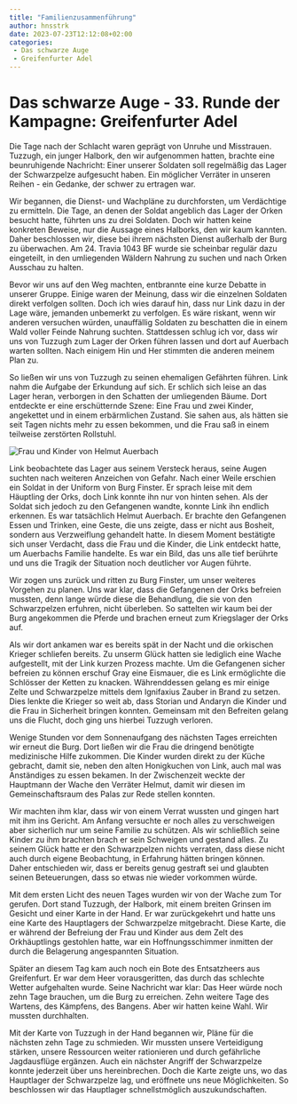 ```yaml
---
title: "Familienzusammenführung"
author: hnsstrk
date: 2023-07-23T12:12:08+02:00
categories:
 - Das schwarze Auge
 - Greifenfurter Adel
---
```


# Das schwarze Auge - 33. Runde der Kampagne: Greifenfurter Adel

Die Tage nach der Schlacht waren geprägt von Unruhe und Misstrauen. Tuzzugh, ein junger Halbork, den wir aufgenommen hatten, brachte eine beunruhigende Nachricht: Einer unserer Soldaten soll regelmäßig das Lager der Schwarzpelze aufgesucht haben. Ein möglicher Verräter in unseren Reihen - ein Gedanke, der schwer zu ertragen war.

Wir begannen, die Dienst- und Wachpläne zu durchforsten, um Verdächtige zu ermitteln. Die Tage, an denen der Soldat angeblich das Lager der Orken besucht hatte, führten uns zu drei Soldaten. Doch wir hatten keine konkreten Beweise, nur die Aussage eines Halborks, den wir kaum kannten. Daher beschlossen wir, diese bei ihrem nächsten Dienst außerhalb der Burg zu überwachen. Am 24. Travia 1043 BF wurde sie scheinbar regulär dazu eingeteilt, in den umliegenden Wäldern Nahrung zu suchen und nach Orken Ausschau zu halten.  

Bevor wir uns auf den Weg machten, entbrannte eine kurze Debatte in unserer Gruppe. Einige waren der Meinung, dass wir die einzelnen Soldaten direkt verfolgen sollten. Doch ich wies darauf hin, dass nur Link dazu in der Lage wäre, jemanden unbemerkt zu verfolgen. Es wäre riskant, wenn wir anderen versuchen würden, unauffällig Soldaten zu beschatten die in einem Wald voller Feinde Nahrung suchten. Stattdessen schlug ich vor, dass wir uns von Tuzzugh zum Lager der Orken führen lassen und dort auf Auerbach warten sollten. Nach einigem Hin und Her stimmten die anderen meinem Plan zu.

So ließen wir uns von Tuzzugh zu seinen ehemaligen Gefährten führen. Link nahm die Aufgabe der Erkundung auf sich. Er schlich sich leise an das Lager heran, verborgen in den Schatten der umliegenden Bäume. Dort entdeckte er eine erschütternde Szene: Eine Frau und zwei Kinder, angekettet und in einem erbärmlichen Zustand. Sie sahen aus, als hätten sie seit Tagen nichts mehr zu essen bekommen, und die Frau saß in einem teilweise zerstörten Rollstuhl.

![Frau und Kinder von Helmut Auerbach](/uploads/hnsstrk_a_medieval_woman_in_a_wooden_wheelchair_and_her_two_5_y_f95d5255-e66b-4a50-b951-e486bafa9fa2.png)

Link beobachtete das Lager aus seinem Versteck heraus, seine Augen suchten nach weiteren Anzeichen von Gefahr. Nach einer Weile erschien ein Soldat in der Uniform von Burg Finster. Er sprach leise mit dem Häuptling der Orks, doch Link konnte ihn nur von hinten sehen. Als der Soldat sich jedoch zu den Gefangenen wandte, konnte Link ihn endlich erkennen. Es war tatsächlich Helmut Auerbach. Er brachte den Gefangenen Essen und Trinken, eine Geste, die uns zeigte, dass er nicht aus Bosheit, sondern aus Verzweiflung gehandelt hatte. In diesem Moment bestätigte sich unser Verdacht, dass die Frau und die Kinder, die Link entdeckt hatte, um Auerbachs Familie handelte. Es war ein Bild, das uns alle tief berührte und uns die Tragik der Situation noch deutlicher vor Augen führte.

Wir zogen uns zurück und ritten zu Burg Finster, um unser weiteres Vorgehen zu planen. Uns war klar, dass die Gefangenen der Orks befreien mussten, denn lange würde diese die Behandlung, die sie von den Schwarzpelzen erfuhren, nicht überleben. So sattelten wir kaum bei der Burg angekommen die Pferde und brachen erneut zum Kriegslager der Orks auf.

Als wir dort ankamen war es bereits spät in der Nacht und die orkischen Krieger schliefen bereits. Zu unserm Glück hatten sie lediglich eine Wache aufgestellt, mit der Link kurzen Prozess machte. Um die Gefangenen sicher befreien zu können erschuf Gray eine Eismauer, die es Link ermöglichte die Schlösser der Ketten zu knacken. Währenddessen gelang es mir einige Zelte und Schwarzpelze mittels dem Ignifaxius Zauber in Brand zu setzen. Dies lenkte die Krieger so weit ab, dass Storian und Andaryn die Kinder und die Frau in Sicherheit bringen konnten. Gemeinsam mit den Befreiten gelang uns die Flucht, doch ging uns hierbei Tuzzugh verloren.

Wenige Stunden vor dem Sonnenaufgang des nächsten Tages erreichten wir erneut die Burg. Dort ließen wir die Frau die dringend benötigte medizinische Hilfe zukommen. Die Kinder wurden direkt zu der Küche gebracht, damit sie, neben den alten Honigkuchen von Link, auch mal was Anständiges zu essen bekamen. In der Zwischenzeit weckte der Hauptmann der Wache den Verräter Helmut, damit wir diesen im Gemeinschaftsraum des Palas zur Rede stellen konnten.

Wir machten ihm klar, dass wir von einem Verrat wussten und gingen hart mit ihm ins Gericht. Am Anfang versuchte er noch alles zu verschweigen aber sicherlich nur um seine Familie zu schützen. Als wir schließlich seine Kinder zu ihm brachten brach er sein Schweigen und gestand alles. Zu seinem Glück hatte er den Schwarzpelzen nichts verraten, dass diese nicht auch durch eigene Beobachtung, in Erfahrung hätten bringen können. Daher entschieden wir, dass er bereits genug gestraft sei und glaubten seinen Beteuerungen, dass so etwas nie wieder vorkommen würde.

Mit dem ersten Licht des neuen Tages wurden wir von der Wache zum Tor gerufen. Dort stand Tuzzugh, der Halbork, mit einem breiten Grinsen im Gesicht und einer Karte in der Hand. Er war zurückgekehrt und hatte uns eine Karte des Hauptlagers der Schwarzpelze mitgebracht. Diese Karte, die er während der Befreiung der Frau und Kinder aus dem Zelt des Orkhäuptlings gestohlen hatte, war ein Hoffnungsschimmer inmitten der durch die Belagerung angespannten Situation.

Später an diesem Tag kam auch noch ein Bote des Entsatzheers aus Greifenfurt. Er war dem Heer vorausgeritten, das durch das schlechte Wetter aufgehalten wurde. Seine Nachricht war klar: Das Heer würde noch zehn Tage brauchen, um die Burg zu erreichen. Zehn weitere Tage des Wartens, des Kämpfens, des Bangens. Aber wir hatten keine Wahl. Wir mussten durchhalten.

Mit der Karte von Tuzzugh in der Hand begannen wir, Pläne für die nächsten zehn Tage zu schmieden. Wir mussten unsere Verteidigung stärken, unsere Ressourcen weiter rationieren und durch gefährliche Jagdausflüge ergänzen. Auch ein nächster Angriff der Schwarzpelze konnte jederzeit über uns hereinbrechen. Doch die Karte zeigte uns, wo das Hauptlager der Schwarzpelze lag, und eröffnete uns neue Möglichkeiten. So beschlossen wir das Hauptlager schnellstmöglich auszukundschaften.